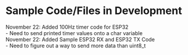 <h1> Sample Code/Files in Development </h1>
<p>
November 22: Added 100Hz timer code for ESP32<br>
- Need to send printed timer values onto a char variable<br>
November 22: Added Sample ESP32 RX and ESP32 TX Code<br>
- Need to figure out a way to send more data than uint8_t<br>

</p>
             
